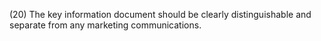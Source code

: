 (20) The key information document should be clearly distinguishable and separate from any marketing communications.